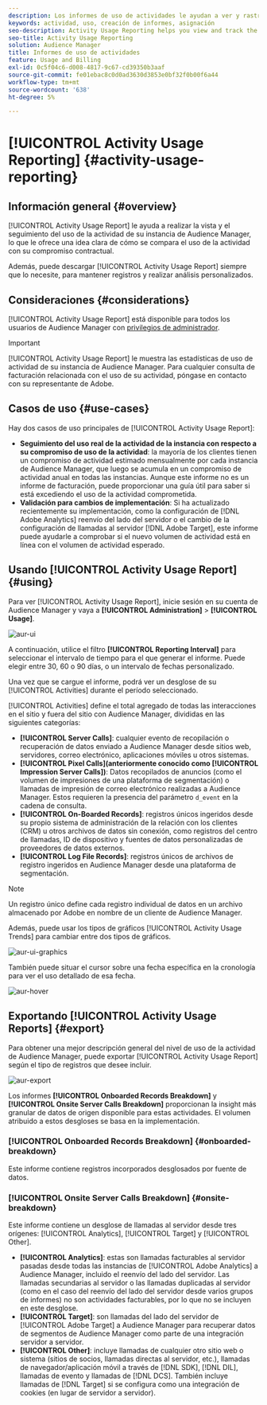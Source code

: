 ```yaml
---
description: Los informes de uso de actividades le ayudan a ver y rastrear el uso de la actividad de su instancia de Audience Manager, para que pueda comparar su uso real con la asignación contractual.
keywords: actividad, uso, creación de informes, asignación
seo-description: Activity Usage Reporting helps you view and track the activity usage for your Audience Manager instance, so you can compare your actual usage to your contractual commitment.
seo-title: Activity Usage Reporting
solution: Audience Manager
title: Informes de uso de actividades
feature: Usage and Billing
exl-id: 0c5f04c6-d008-4817-9c67-cd39350b3aaf
source-git-commit: fe01ebac8c0d0ad3630d3853e0bf32f0b00f6a44
workflow-type: tm+mt
source-wordcount: '638'
ht-degree: 5%

---
```


# [!UICONTROL Activity Usage Reporting] {#activity-usage-reporting}

## Información general {#overview}

[!UICONTROL Activity Usage Report] le ayuda a realizar la vista y el seguimiento del uso de la actividad de su instancia de Audience Manager, lo que le ofrece una idea clara de cómo se compara el uso de la actividad con su compromiso contractual.

Además, puede descargar [!UICONTROL Activity Usage Report] siempre que lo necesite, para mantener registros y realizar análisis personalizados.

## Consideraciones {#considerations}

[!UICONTROL Activity Usage Report] está disponible para todos los usuarios de Audience Manager con [privilegios de administrador](edit-account-settings.md).

>[!IMPORTANT]
>
>[!UICONTROL Activity Usage Report] le muestra las estadísticas de uso de actividad de su instancia de Audience Manager. Para cualquier consulta de facturación relacionada con el uso de su actividad, póngase en contacto con su representante de Adobe.

## Casos de uso {#use-cases}

Hay dos casos de uso principales de [!UICONTROL Activity Usage Report]:

* **Seguimiento del uso real de la actividad de la instancia con respecto a su compromiso de uso de la actividad**: la mayoría de los clientes tienen un compromiso de actividad estimado mensualmente por cada instancia de Audience Manager, que luego se acumula en un compromiso de actividad anual en todas las instancias. Aunque este informe no es un informe de facturación, puede proporcionar una guía útil para saber si está excediendo el uso de la actividad comprometida.
* **Validación para cambios de implementación**: Si ha actualizado recientemente su implementación, como la configuración de [!DNL Adobe Analytics] reenvío del lado del servidor o el cambio de la configuración de llamadas al servidor [!DNL Adobe Target], este informe puede ayudarle a comprobar si el nuevo volumen de actividad está en línea con el volumen de actividad esperado.

## Usando [!UICONTROL Activity Usage Report] {#using}

Para ver [!UICONTROL Activity Usage Report], inicie sesión en su cuenta de Audience Manager y vaya a **[!UICONTROL Administration]** > **[!UICONTROL Usage]**.

![aur-ui](assets/aur-ui.png)

A continuación, utilice el filtro **[!UICONTROL Reporting Interval]** para seleccionar el intervalo de tiempo para el que generar el informe. Puede elegir entre 30, 60 o 90 días, o un intervalo de fechas personalizado.

Una vez que se cargue el informe, podrá ver un desglose de su [!UICONTROL Activities] durante el período seleccionado.

[!UICONTROL Activities] define el total agregado de todas las interacciones en el sitio y fuera del sitio con Audience Manager, divididas en las siguientes categorías:

* **[!UICONTROL Server Calls]**: cualquier evento de recopilación o recuperación de datos enviado a Audience Manager desde sitios web, servidores, correo electrónico, aplicaciones móviles u otros sistemas.
* **[!UICONTROL Pixel Calls](anteriormente conocido como [!UICONTROL Impression Server Calls])**: Datos recopilados de anuncios (como el volumen de impresiones de una plataforma de segmentación) o llamadas de impresión de correo electrónico realizadas a Audience Manager. Estos requieren la presencia del parámetro `d_event` en la cadena de consulta.
* **[!UICONTROL On-Boarded Records]**: registros únicos ingeridos desde su propio sistema de administración de la relación con los clientes (CRM) u otros archivos de datos sin conexión, como registros del centro de llamadas, ID de dispositivo y fuentes de datos personalizadas de proveedores de datos externos.
* **[!UICONTROL Log File Records]**: registros únicos de archivos de registro ingeridos en Audience Manager desde una plataforma de segmentación.

>[!NOTE]
>
>Un registro único define cada registro individual de datos en un archivo almacenado por Adobe en nombre de un cliente de Audience Manager.

Además, puede usar los tipos de gráficos [!UICONTROL Activity Usage Trends] para cambiar entre dos tipos de gráficos.

![aur-ui-graphics](assets/aur-ui-graphs.png)

También puede situar el cursor sobre una fecha específica en la cronología para ver el uso detallado de esa fecha.

![aur-hover](assets/aur-hover.png)

## Exportando [!UICONTROL Activity Usage Reports] {#export}

Para obtener una mejor descripción general del nivel de uso de la actividad de Audience Manager, puede exportar [!UICONTROL Activity Usage Report] según el tipo de registros que desee incluir.

![aur-export](assets/aur-export.png)

Los informes **[!UICONTROL Onboarded Records Breakdown]** y **[!UICONTROL Onsite Server Calls Breakdown]** proporcionan la insight más granular de datos de origen disponible para estas actividades. El volumen atribuido a estos desgloses se basa en la implementación.

### [!UICONTROL Onboarded Records Breakdown] {#onboarded-breakdown}

Este informe contiene registros incorporados desglosados por fuente de datos.

### [!UICONTROL Onsite Server Calls Breakdown] {#onsite-breakdown}

Este informe contiene un desglose de llamadas al servidor desde tres orígenes: [!UICONTROL Analytics], [!UICONTROL Target] y [!UICONTROL Other].

* **[!UICONTROL Analytics]**: estas son llamadas facturables al servidor pasadas desde todas las instancias de [!UICONTROL Adobe Analytics] a Audience Manager, incluido el reenvío del lado del servidor. Las llamadas secundarias al servidor o las llamadas duplicadas al servidor (como en el caso del reenvío del lado del servidor desde varios grupos de informes) no son actividades facturables, por lo que no se incluyen en este desglose.
* **[!UICONTROL Target]**: son llamadas del lado del servidor de [!UICONTROL Adobe Target] a Audience Manager para recuperar datos de segmentos de Audience Manager como parte de una integración servidor a servidor.
* **[!UICONTROL Other]**: incluye llamadas de cualquier otro sitio web o sistema (sitios de socios, llamadas directas al servidor, etc.), llamadas de navegador/aplicación móvil a través de [!DNL SDK], [!DNL DIL], llamadas de evento y llamadas de [!DNL DCS]. También incluye llamadas de [!DNL Target] si se configura como una integración de cookies (en lugar de servidor a servidor).
